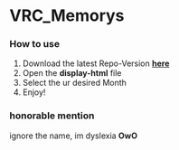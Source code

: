 # **VRC_Memorys**

### **How to use**

1. Download the latest Repo-Version **[here](https://github.com/MushroomFX/arr_mngr/archive/refs/heads/main.zip)**
2. Open the **display-html** file
3. Select the ur desired Month
4. Enjoy!

### **honorable mention**

ignore the name, im dyslexia **OwO**
